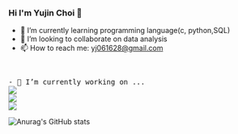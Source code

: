 ### Hi I'm Yujin Choi 👋

- 🌱 I’m currently learning programming language(c, python,SQL)
- 👯 I’m looking to collaborate on data analysis
- 📫 How to reach me: yj061628@gmail.com
<br>
<pre>
- 🔭 I’m currently working on ...
<a href="https://www.python.org/" target="_blank"><img src="https://img.shields.io/badge/Python-3776AB?style=flat-square&logo=Python&logoColor=white"/></a>
<a href="https://ko.wikipedia.org/wiki/C_(%ED%94%84%EB%A1%9C%EA%B7%B8%EB%9E%98%EB%B0%8D_%EC%96%B8%EC%96%B4)" target="_blank"><img src="https://img.shields.io/badge/C-A8B9CC?style=flat-square&logo=Python&logoColor=white"/></a>
<a href="https://www.mysql.com/" target="_blank"><img src="https://img.shields.io/badge/MySQL-CC2927?style=flat-square&logo=Python&logoColor=white"/></a>
</pre>

![Anurag's GitHub stats](https://github-readme-stats.vercel.app/api?username=yujin37&theme=default&show_icons=true)

